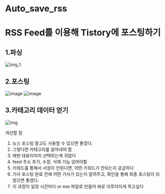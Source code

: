 # Auto_save_rss

# RSS Feed를 이용해 Tistory에 포스팅하기
## 1.파싱
![img_1](https://github.com/kimhyongkui/Auto_save_rss/assets/78230765/d3aa20cb-b995-4528-a05b-8998d174d937)
## 2.포스팅
![image](https://github.com/kimhyongkui/Auto_save_rss/assets/78230765/d0e76061-dcc7-4e91-ab2c-a00031def2e1)
![image](https://github.com/kimhyongkui/Auto_save_rss/assets/78230765/230a3a6d-2d42-4822-bad9-80c585c5e41b)
## 3.카테고리 데이터 얻기
![img](https://github.com/kimhyongkui/Auto_save_rss/assets/78230765/fb2a84f1-774a-4101-9b78-0a95a5a5f58c)

개선할 점

1. 뉴스 포스팅 말고도 사용할 수 있으면 좋겠다.
2. 그렇다면 카테고리를 알아내야 함
3. 매번 대표이미지 선택하는게 귀찮다
4. feed 주소 추가, 수정, 삭제 기능 있어야함
5. 키워드를 통해서 서칭이 안된다면, 어떤 키워드가 안되는지 궁금하다
6. 기사 포스팅 완료 전에 어떤 기사가 있는지 알려주고, 확인을 통해 최종 포스팅이 되었으면 좋겠다.
7. 이 과정이 일정 시간마다 or exe 파일로 만들어 바로 이루어지게 하고싶다